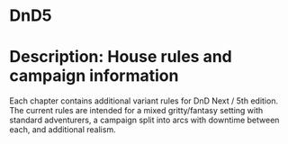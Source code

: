 DnD5
====
Description:
House rules and campaign information
====

Each chapter contains additional variant rules for DnD Next / 5th edition.  The current rules are intended for a mixed gritty/fantasy setting with standard adventurers, a campaign split into arcs with downtime between each, and additional realism.
